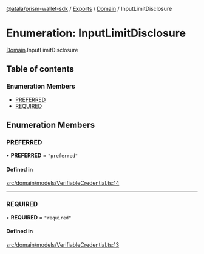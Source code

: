 [@atala/prism-wallet-sdk](../README.md) / [Exports](../modules.md) / [Domain](../modules/Domain.md) / InputLimitDisclosure

# Enumeration: InputLimitDisclosure

[Domain](../modules/Domain.md).InputLimitDisclosure

## Table of contents

### Enumeration Members

- [PREFERRED](Domain.InputLimitDisclosure.md#preferred)
- [REQUIRED](Domain.InputLimitDisclosure.md#required)

## Enumeration Members

### PREFERRED

• **PREFERRED** = ``"preferred"``

#### Defined in

[src/domain/models/VerifiableCredential.ts:14](https://github.com/hyperledger/identus-edge-agent-sdk-ts/blob/3c504bead94c87cd52de807c230d8a674846dce5/src/domain/models/VerifiableCredential.ts#L14)

___

### REQUIRED

• **REQUIRED** = ``"required"``

#### Defined in

[src/domain/models/VerifiableCredential.ts:13](https://github.com/hyperledger/identus-edge-agent-sdk-ts/blob/3c504bead94c87cd52de807c230d8a674846dce5/src/domain/models/VerifiableCredential.ts#L13)
